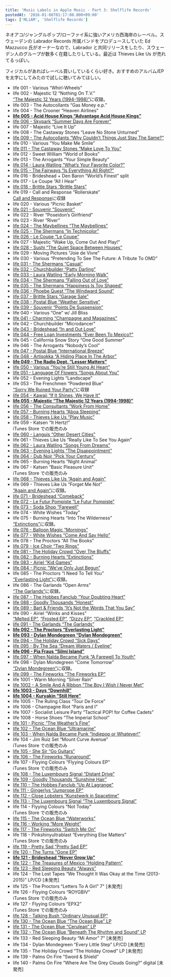 ```yaml
---
title: 'Music Labels in Apple Music - Part 3: Shelflife Records'
postedAt: '2016-01-06T01:17:00.000+09:00'
tags: ['MLiAM', 'Shelflife Records']
---
```


ネオアコ/ジャングルポップ/ローファイ系に強いアメリカ西海岸のレーベル。スウェーデンの Labrador Records 所属バンドをプロデュースしていた Ed Mazzucco 氏がオーナーなので、Labrador と共同リリースをしたり、スウェーデン人のグループが数多く在籍したりしている。最近は Thieves Like Us が売れてるっぽい。

フィジカルがあればレーベル買いしているくらい好き。おすすめのアルバム/EP を太字にしてみたので試しに聴いてみてほしい。

- life 001 - Various “Whirl-Wheels”
- life 002 - Majestic 12 “Nothing On T.V.”  
  [“The Majestic 12 Years (1994-1998)”](https://itun.es/jp/VgcTN)に収録。
- life 003 - The Autocollants “Gas Money e.p.”
- life 004 - The Crooner “Heaven Airlines”
- **[life 005 - Acid House Kings “Advantage Acid House Kings”](https://itun.es/jp/4EvMp)**
- [life 006 - Skypark “Summer Days Are Forever”](https://itun.es/jp/y1kYu)
- life 007 - Majestic “Live It Up”
- life 008 - The Castaway Stones “Leave No Stone Unturned”
- [life 009 - The Autocollants “Why Couldn’t Things Just Stay The Same?”](https://itun.es/jp/Q%5FkYu)
- life 010 - Various “You Make Me Smile”
- [life 011 - The Castaway Stones “Make Love To You”](https://itun.es/jp/fhlYu)
- life 012 - Sweet William “World of Books”
- life 013 - The Arrogants “Your Simple Beauty”
- [life 014 - Laura Watling “What’s Your Favorite Color?”](https://itun.es/jp/uVkYu)
- [life 015 - The Fairways “Is Everything All Right?”](https://itun.es/jp/%5FelYu)
- life 016 - Brideshead + Den Baron “World’s Finest” split
- life 017 - Le Coupe “All I Hear”
- [life 018 - Brittle Stars “Brittle Stars”](https://itun.es/jp/RvhLj)
- life 019 - Call and Response “Rollerskate”  
  [Call and Response](https://itun.es/jp/7kydn)に収録
- life 020 - Various “Picnic Basket”
- [life 021 - Souvenir “Souvenir”](https://itun.es/jp/wCsvK)
- life 022 - River “Poseidon’s Girlfriend”
- life 023 - River “River”
- [life 024 - The Maybellines “The Maybellines”](https://itun.es/jp/%5FmlYu)
- [life 025 - The Shermans “In Technicolor”](https://itun.es/jp/-QnYu)
- [life 026 - Le Coupe “Le Coupe”](https://itun.es/jp/TPkYu)
- life 027 - Majestic “Wake Up, Come Out And Play!”
- [life 028 - Sushi “The Quiet Space Between Houses”](https://itun.es/jp/GulYu)
- life 029 - Moving Pictures “Joie de Vivre”
- life 030 - Various “Pretending To See The Future: A Tribute To OMD”
- [life 031 - The Shermans “Casual”](https://itun.es/jp/%5FSnYu)
- [life 032 - Churchbuilder “Patty Darling”](https://itun.es/jp/NblYu)
- [life 033 - Laura Watling “Early Morning Walk”](https://itun.es/jp/LLnYu)
- [life 034 - The Shermans “Falling Out of Love”](https://itun.es/jp/jelYu)
- [life 035 - The Shermans “Happiness Is Toy Shaped”](https://itun.es/jp/KcoYu)
- [life 036 - Phoebe Quest “The Windward Sound”](https://itun.es/jp/TSkYu)
- [life 037 - Brittle Stars “Garage Sale”](https://itun.es/jp/db7Lj)
- [life 038 - Postal Blue “Weather Sensitive”](https://itun.es/jp/BxWX%5F)
- [life 039 - Souvenir “Points De Suspension”](https://itun.es/jp/%5FLtvK)
- life 040 - Various “One” w/ Jill Bliss
- [life 041 - Charming “Champagne and Magazines”](https://itun.es/jp/Vxffm)
- life 042 - Churchbuilder “Microdancer”
- [life 043 - Brideshead “In and Out Love”](https://itun.es/jp/v4sCt)
- [life 044 - Free Loan Investments “Ever Been To Mexico?”](https://itun.es/jp/qhlYu)
- life 045 - California Snow Story “One Good Summer”
- life 046 - The Arrogants “Nobody’s Cool”
- [life 047 - Postal Blue “International Breeze”](https://itun.es/jp/g2oZ%5F)
- [life 048 - Artisokka “A Hiding Place In The Arbor”](https://itun.es/jp/i8kYu)
- **[life 049 - The Radio Dept. “Lesser Matters”](https://itun.es/jp/7DFpb)**
- [life 050 - Various “You’re Still Young At Heart”](https://itun.es/jp/HBlYu)
- [life 051 - Language Of Flowers “Songs About You”](https://itun.es/jp/WtlYu)
- life 052 - Evening Lights “Landscape”
- life 053 - The Frenchmen “Powdered Blue”  
  [“Sorry We Ruined Your Party”](https://itun.es/jp/tTWIe)に収録
- [life 054 - Kawaii “If It Shines, We Have It”](https://itun.es/jp/iYkYu)
- **[life 055 - Majestic “The Majestic 12 Years (1994-1998)”](https://itun.es/jp/VgcTN)**
- [life 056 - The Consultants “Work From Home”](https://itun.es/jp/JalYu)
- [life 057 - Burning Hearts “Aboa Sleeping”](https://itun.es/jp/7nwkL)
- [life 058 - Thieves Like Us “Play Music”](https://itun.es/jp/wIeyr)
- life 059 - Katsen “It Hertz!”  
  iTunes Store での販売のみ
- [life 060 - Languis “Other Desert Cities”](https://itun.es/jp/E4Oaj)
- life 061 - Thieves Like Us “Really Like To See You Again”
- [life 062 - Laura Watling “Songs From Dreams”](https://itun.es/jp/bzT0F)
- [life 063 - Evening Lights “The Disappointment”](https://itun.es/jp/gqxWF)
- [life 064 - Dub Noir “Pick Your Century”](https://itun.es/jp/VttQN)
- life 065 - Burning Hearts “Night Animal”
- life 067 - Katsen “Basic Pleasure Unit”  
  iTunes Store での販売のみ
- [life 068 - Thieves Like Us “Again and Again”](https://itun.es/jp/XAfK9)
- life 069 - Thieves Like Us “Forget Me Not”  
  [“Again and Again”](https://itun.es/jp/XAfK9)に収録。
- [life 071 - Brideshead “Comeback”](https://itun.es/jp/jeaHD)
- [life 072 - Le Futur Pompiste “Le Futur Pompiste”](https://itun.es/jp/9GcFy)
- [life 073 - Soda Shop “Farewell”](https://itun.es/jp/75u3y)
- life 074 - White Wishes “Today”
- life 075 - Burning Hearts “Into The Wilderness”  
  [“Extinctions”](https://itun.es/jp/U3LE7)に収録。
- [life 076 - Balloon Magic “Mornings”](https://itun.es/jp/-RqlC)
- [life 077 - White Wishes “Come And Say Hello”](https://itun.es/jp/akbsB)
- life 078 - The Proctors “All The Books”
- [life 079 - Ice Choir “Two Rings”](https://itun.es/jp/pWGtC)
- [life 081 - The Holiday Crowd “Over The Bluffs”](https://itun.es/jp/Bj3rD)
- [life 082 - Burning Hearts “Extinctions”](https://itun.es/jp/U3LE7)
- [life 083 - Airiel “Kid Games”](https://itun.es/jp/8eB6E)
- [life 084 - Picnic “We’ve Only Just Begun”](https://itun.es/jp/4b3Y0)
- life 085 - The Proctors “I Need To Tell You”  
  [“Everlasting Light”](https://itun.es/jp/EXxNO)に収録。
- life 086 - The Garlands “Open Arms”  
  [“The Garlands”](https://itun.es/jp/QBYxI)に収録。
- [life 087 - The Hobbes Fanclub “Your Doubting Heart”](https://itun.es/jp/zy4LG)
- [life 088 - Goodly Thousands “Honest”](https://itun.es/jp/IH8RJ)
- [life 089 - Bart & Friends “It’s Not the Words That You Say”](https://itun.es/jp/s2EZG)
- life 090 - Airiel “Winks and Kisses”  
  [“Melted EP“](https://itun.es/jp/7oZIe), [“Frosted EP“](https://itun.es/jp/RYt3e), [“Dizzy EP“](https://itun.es/jp/zoZIe), [“Crackled EP“](https://itun.es/jp/KPWIe)
- [life 091 - The Garlands “The Garlands”](https://itun.es/jp/QBYxI)
- **[life 092 - The Proctors “Everlasting Light”](https://itun.es/jp/EXxNO)**
- **[life 093 - Dylan Mondegreen “Dylan Mondegreen”](https://itun.es/jp/TfddH)**
- [life 094 - The Holiday Crowd “Sick Days”](https://itun.es/jp/ViOmI)
- [life 095 - By The Sea “Dream Waters / Eveline”](https://itun.es/jp/2BYnH)
- **[life 096 - Pia Fraus “Silmi Island”](https://itun.es/jp/Zmkj0)**
- [life 097 - When Nalda Became Punk “A Farewell To Youth”](https://itun.es/jp/2qaXJ)
- life 098 - Dylan Mondegreen “Come Tomorrow”  
  [“Dylan Mondegreen”](https://itun.es/jp/TfddH)に収録。
- [life 099 - The Fireworks “The Fireworks EP”](https://itun.es/jp/nunkK)
- life 1001 - Warm Morning “Silver Rain”
- [life 1002 - A Smile And A Ribbon “The Boy I Wish I Never Met”](https://itun.es/jp/M3hpz)
- **[life 1003 - Days “Downhill”](https://itun.es/jp/MOIJz)**
- **[life 1004 - Kuryakin “Still Here”](https://itun.es/jp/1Gt-z)**
- life 1005 - The Ruling Class “Tour De Force”
- life 1006 - Champagne Riot “Paris and I”
- life 1007 - Socialist Leisure Party “Tactical POP! for Coffee Cadets”
- life 1008 - Horse Shoes “The Imperial School”
- [life 101 - Picnic “The Weather’s Fine”](https://itun.es/jp/28B00)
- [life 102 - The Ocean Blue “Ultramarine”](https://itun.es/jp/87V3J)
- [life 103 - When Nalda Became Punk “Indiepop or Whatever!”](https://itun.es/jp/1-QfW)
- life 104 - Jim Ruiz Set “Mount Curve Avenue”  
  iTunes Store での販売のみ
- [life 105 - She Sir “Go Guitars”](https://itun.es/jp/Es%5FjW)
- [life 106 - The Fireworks “Runaround”](https://itun.es/jp/qlWgS)
- life 107 - Flyying Colours “Flyying Colours EP”  
  iTunes Store での販売のみ
- [life 108 - The Luxembourg Signal “Distant Drive”](https://itun.es/jp/RhQiZ)
- [life 109 - Goodly Thousands “Sunshine Hair”](https://itun.es/jp/lLJB5)
- [life 110 - The Hobbes Fanclub “Up At Lagrange”](https://itun.es/jp/Q-121)
- [life 111 - Gingerlys “Jumprope EP”](https://itun.es/jp/1HT00)
- [life 112 - Close Lobsters “Kunstwerk in Spacetime”](https://itun.es/jp/gRwd0)
- [life 113 - The Luxembourg Signal “The Luxembourg Signal”](https://itun.es/jp/WMJI2)
- life 114 - Flyying Colours “Not Today”  
  iTunes Store での販売のみ
- [life 115 - The Ocean Blue “Waterworks”](https://itun.es/jp/pM9a2)
- [life 116 - Working “More Weight”](https://itun.es/jp/kuBO1)
- [life 117 - The Fireworks “Switch Me On”](https://itun.es/jp/pjhr5)
- life 118 - Pinkshinyultrablast “Everything Else Matters”  
  iTunes Store での販売のみ
- [life 119 - Pretty Sad “Pretty Sad EP”](https://itun.es/jp/8Mou3)
- [life 120 - The Turns “Gone EP”](https://itun.es/jp/3a0N4)
- **[life 121 - Brideshead “Never Grow Up”](http://Brideshead%20%22Never%20Grow%20Up%22)**
- [life 122 - The Treasures of Mexico “Holding Pattern”](https://itun.es/jp/PecM7)
- [life 123 - Red Sleeping Beauty “Always”](https://itun.es/jp/kuH29)
- life 124 - The Lost Tapes “We Thought It Was Okay at the Time (2013-2015)” LP/CD \[未発売\]
- life 125 - The Proctors “Letters To A Girl” 7" \[未発売\]
- life 126 - Flyying Colours “ROYGBIV”  
  iTunes Store での販売のみ
- life 127 - Flyying Colours “EPX2”  
  iTunes Store での販売のみ
- [life 128 - Talking Bush “Ordinary Unusual EP”](https://itun.es/jp/ulyg8)
- [life 130 - The Ocean Blue “The Ocean Blue” LP](https://itun.es/jp/sDsas)
- [life 131 - The Ocean Blue “Cerulean” LP](https://itun.es/jp/C6mYd)
- [life 132 - The Ocean Blue “Beneath The Rhythm and Sound” LP](https://itun.es/jp/FdRde)
- life 133 - Red Sleeping Beauty “Mi Amor” 7" \[未発売\]
- life 134 - Dylan Mondegreen “Every Little Step” LP/CD \[未発売\]
- life 135 - The Holiday Crowd “The Holiday Crowd” LP \[未発売\]
- life 139 - Palms On Fire “Sword & Shield”
- life 140 - Palms On Fire “Where Are The Grey Clouds Going?” digital \[未発売\]
